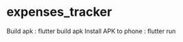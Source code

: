 # expenses_tracker

Build apk               : flutter build apk
Install APK to phone    : flutter run
